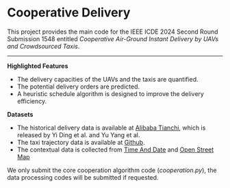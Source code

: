 # Cooperative Delivery

This project provides the main code for the IEEE ICDE 2024 Second Round Submission 1548 entitled *Cooperative Air-Ground Instant Delivery by UAVs and Crowdsourced Taxis*.
***

**Highlighted Features**
- The delivery capacities of the UAVs and the taxis are quantified.
- The potential delivery orders are predicted.
- A heuristic schedule algorithm is designed to improve the delivery efficiency.


**Datasets**
- The historical delivery data is available at [Alibaba Tianchi], which is released by Yi Ding et al. and Yu Yang et al.
- The taxi trajectory data is available at [Github].
- The contextual data is collected from [Time And Date] and [Open Street Map]

We only submit the core cooperation algorithm code (*cooperation.py*), the data processing codes will be submitted if requested.


[Alibaba Tianchi]:https://tianchi.aliyun.com/dataset/76359
[GitHub]:https://github.com/cbdog94/STL
[Time And Date]:https://www.timeanddate.com/weather/china/shanghai
[Open Street Map]:https://www.openstreetmap.org/
